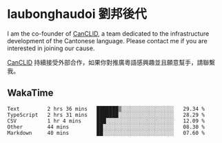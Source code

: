 # laubonghaudoi 劉邦後代

I am the co-founder of [CanCLID](https://github.com/CanCLID), a team dedicated to the infrastructure development of the Cantonese language. Please contact me if you are interested in joining our cause.

[CanCLID](https://github.com/CanCLID) 持續接受外部合作，如果你對推廣粵語感興趣並且願意幫手，請聯繫我。


## WakaTime

<!--START_SECTION:waka-->
```text
Text         2 hrs 36 mins   ███████▒░░░░░░░░░░░░░░░░░   29.34 % 
TypeScript   2 hrs 31 mins   ███████░░░░░░░░░░░░░░░░░░   28.29 % 
CSV          1 hr 4 mins     ███░░░░░░░░░░░░░░░░░░░░░░   12.09 % 
Other        44 mins         ██░░░░░░░░░░░░░░░░░░░░░░░   08.30 % 
Markdown     40 mins         ██░░░░░░░░░░░░░░░░░░░░░░░   07.60 % 
```
<!--END_SECTION:waka-->
